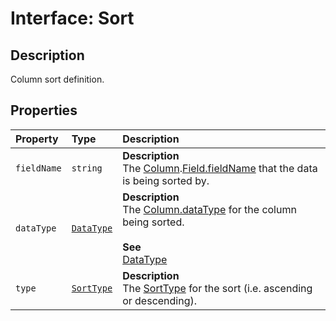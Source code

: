 # Interface: Sort

## Description

Column sort definition.

## Properties

| Property | Type | Description |
| :------ | :------ | :------ |
| `fieldName` | `string` | **Description**<br />The [Column](Column.md).[Field.fieldName](../classes/Field.md) that the data is being sorted by. |
| `dataType` | [`DataType`](../enumerations/DataType.md) | **Description**<br />The [Column.dataType](Column.md) for the column being sorted.<br /><br />**See**<br />[DataType](../enumerations/DataType.md) |
| `type` | [`SortType`](../enumerations/SortType.md) | **Description**<br />The [SortType](../enumerations/SortType.md) for the sort (i.e. ascending or descending). |
